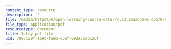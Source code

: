 ```yaml
---
content_type: resource
description: ''
file: /media/https%3A/open-learning-course-data-rc.s3.amazonaws.com/8-06-quantum-physics-iii-spring-2018/7993c29f169cfaebc5af092e3bc6126f_tl7q_VZ3eIQ.pdf
file_type: application/pdf
resourcetype: Document
title: 3play pdf file
uid: 7993c29f-169c-faeb-c5af-092e3bc6126f
---
```

